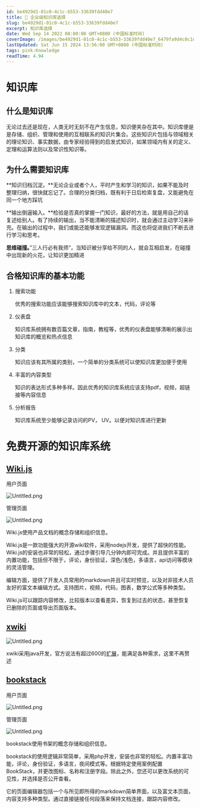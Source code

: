 ```yaml
---
id: be4929d1-01c0-4c1c-b553-33639fdd40e7
title: 📘 企业级知识库选择
slug: be4929d1-01c0-4c1c-b553-33639fdd40e7
excerpt: 知识库选择
date: Wed Sep 14 2022 08:00:00 GMT+0800 (中国标准时间)
coverImage: /images/be4929d1-01c0-4c1c-b553-33639fdd40e7_6479fa9d4c0c1dbcd84847cda4a34184.png
lastUpdated: Sat Jun 15 2024 13:56:00 GMT+0800 (中国标准时间)
tags: pink:Knowledge
readTime: 4.94
---
```


# 知识库


## 什么是知识库


无论过去还是现在，人类无时无刻不在产生信息，知识便夹杂在其中。知识库便是是存储、组织、管理和使用的互相联系的知识片集合。这些知识片包括与领域相关的理论知识、事实数据，由专家经验得到的启发式知识，如某领域内有关的定义、定理和运算法则以及常识性知识等。


## 为什么需要知识库


**知识归档沉淀。**无论企业或者个人，平时产生和学习的知识，如果不能及时整理归纳，很快就忘记了。合理的分类归档，既有利于日后检索复盘，又能避免在同一个地方踩坑


**输出倒逼输入。**检验是否真的掌握一门知识，最好的方法，就是用自己的话复述给别人。有了持续的输出，当不能清晰的描述知识时，就会通过主动学习来补充。在输出的过程中，我们或能还能够发现逻辑漏洞。而这也将促进我们不断去进行学习和思考。


**思维碰撞。**”三人行必有我师“，当知识被分享给不同的人，就会互相启发，在碰撞中出现新的火花，让知识更加精进


## 合格知识库的基本功能

1. 搜索功能

    优秀的搜索功能应该能够搜索知识库中的文本，代码，评论等

2. 仪表盘

    知识库系统拥有数百篇文章，指南，教程等，优秀的仪表盘能够清晰的展示出知识库的概览和热点信息

3. 分类

    知识应该有其所属的类别，一个简单的分类系统可以使知识库更加便于使用

4. 丰富的内容类型

    知识的表达形式多种多样。因此优秀的知识库系统应该支持pdf，视频，超链接等内容信息

5. 分析报告

    知识库系统至少能够记录访问的PV， UV。以便对知识库进行更新


# 免费开源的知识库系统


## [Wiki.js](https://js.wiki/)


用户页面


![Untitled.png](/images/be4929d1-01c0-4c1c-b553-33639fdd40e7_ff207aaf901cbe61a024675470afccc3.png)


管理页面


![Untitled.png](/images/be4929d1-01c0-4c1c-b553-33639fdd40e7_dc984e34be714a7f364a32015d435b48.png)


Wiki.js使用产品文档的概念存储和组织信息。


Wiki.js是一款功能强大的开源wiki软件，采用nodejs开发，提供了超快的性能。Wiki.js的安装也非常的轻松，通过步骤引导几分钟内即可完成。并且提供丰富的内置功能，包括但不限于，评论，身份验证，深色/浅色，多语言，api访问等模块的灵活管理。


编辑方面，提供了开发人员常用的markdown并且可实时预览，以及对非技术人员友好的富文本编辑方式。支持图片，视频，代码，图表，数学公式等多种类型。


Wiki.js可以跟踪内容修改，比较版本以查看差异，恢复到过去的状态，甚至恢复已删除的页面或导出页面版本。


## [xwiki](https://www.xwiki.org/xwiki/bin/view/Main/)


![Untitled.png](/images/be4929d1-01c0-4c1c-b553-33639fdd40e7_7a599e6925d573cbf02594067d4a56ee.png)


xwiki采用java开发，官方说法有超过600的[扩展](https://extensions.xwiki.org/xwiki/bin/view/Extension/#Attachments%7Ct=extensions&p=1&l=100&s=doc.creationDate&d=desc)，能满足各种需求，这里不再赘述


## [bookstack](https://www.bookstackapp.com/)


用户页面


![Untitled.png](/images/be4929d1-01c0-4c1c-b553-33639fdd40e7_5c236cf3541667721045fd6ce16b68bd.png)


管理页面


![Untitled.png](/images/be4929d1-01c0-4c1c-b553-33639fdd40e7_7910c7a57ff30d83a8a13ab5a5c003d9.png)


bookstack使用书架的概念存储和组织信息。


bookstack的使用逻辑非常简单，采用php开发，安装也非常的轻松。内置丰富功能，评论，身份验证，多语言，夜间模式等。根据特定使用案例配置 BookStack，并更改图标、名称和注册字段。除此之外，您还可以更改系统的可见性，并选择是否公开查看。


它的页面编辑器包括一个与所见即所得的markdown简单界面，以及富文本页面，内容支持多种类型。通过直接链接任何段落来保持文档连接，跟踪内容修改。

